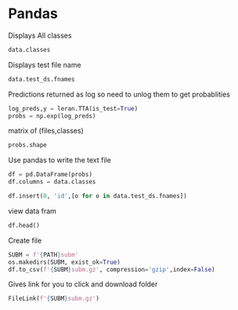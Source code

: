 # Pandas

Displays All classes

```python
data.classes
```
Displays test file name

```python
data.test_ds.fnames
```
Predictions returned as log so need to unlog them to get probablities

```python
log_preds,y = leran.TTA(is_test=True)
probs = np.exp(log_preds)
```
matrix of (files,classes)

```python
probs.shape
```

Use pandas to write the text file

```python
df = pd.DataFrame(probs)
df.columns = data.classes
```

```python
df.insert(0, 'id',[o for o in data.test_ds.fnames])
```
view data fram

```python
df.head()
```

Create file

```python
SUBM = f'{PATH}subm'
os.makedirs(SUBM, exist_ok=True)
df.to_csv(f'{SUBM}subm.gz', compression='gzip',index=False)
```
Gives link for you to click and download folder

```python
FileLink(f'{SUBM}subm.gz')
```